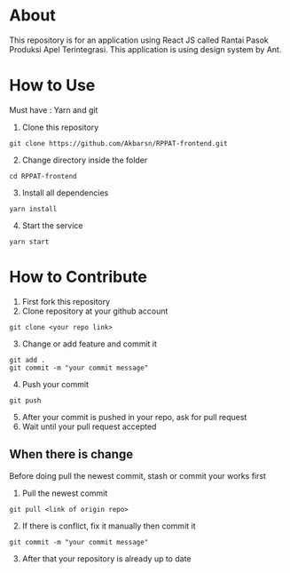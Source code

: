 # About
This repository is for an application using React JS called Rantai Pasok Produksi Apel Terintegrasi. This application is using design system by Ant. 


# How to Use

Must have : Yarn and git

1. Clone this repository
```
git clone https://github.com/Akbarsn/RPPAT-frontend.git
```
2. Change directory inside the folder
```
cd RPPAT-frontend
```
3. Install all dependencies
```
yarn install
```
4. Start the service
```
yarn start
```

# How to Contribute
1. First fork this repository
2. Clone repository at your github account
```
git clone <your repo link>
```
3. Change or add feature and commit it
```
git add .
git commit -m "your commit message"

```
4. Push your commit
```
git push
```
5. After your commit is pushed in your repo, ask for pull request
6. Wait until your pull request accepted

## When there is change
Before doing pull the newest commit, stash or commit your works first
1. Pull the newest commit
```
git pull <link of origin repo>
```
2. If there is conflict, fix it manually then commit it
```
git commit -m "your commit message"
```
3. After that your repository is already up to date

